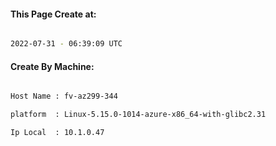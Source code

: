 
   
#### This Page Create at:

```bash

2022-07-31 - 06:39:09 UTC

```

#### Create By Machine:

```bash

Host Name : fv-az299-344

platform  : Linux-5.15.0-1014-azure-x86_64-with-glibc2.31

Ip Local  : 10.1.0.47

```

